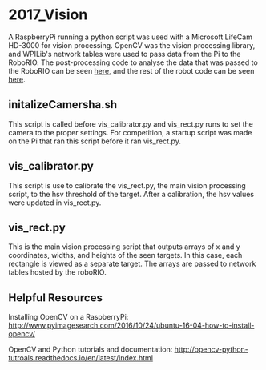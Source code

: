 # 2017_Vision

A RaspberryPi running a python script was used with a Microsoft LifeCam HD-3000 for vision processing. OpenCV was the vision processing library, and WPILib's network tables were used to pass data from the Pi to the RoboRIO. The post-processing code to analyse the data that was passed to the RoboRIO can be seen [here](https://github.com/2374/2017_Season/blob/master/2017_Season/src/org/usfirst/frc/team2374/robot/subsystems/Vision.java), and the rest of the robot code can be seen [here](https://github.com/2374/2017_Season).

## initalizeCamersha.sh

This script is called before vis_calibrator.py and vis_rect.py runs to set the camera to the proper settings. For competition, a startup script was made on the Pi that ran this script before it ran vis_rect.py.

## vis_calibrator.py

This script is use to calibrate the vis_rect.py, the main vision processing script, to the hsv threshold of the target. After a calibration, the hsv values were updated in vis_rect.py.

## vis_rect.py

This is the main vision processing script that outputs arrays of x and y coordinates, widths, and heights of the seen targets. In this case, each rectangle is viewed as a separate target. The arrays are passed to network tables hosted by the roboRIO.

## Helpful Resources

Installing OpenCV on a RaspberryPi: http://www.pyimagesearch.com/2016/10/24/ubuntu-16-04-how-to-install-opencv/

OpenCV and Python tutorials and documentation: http://opencv-python-tutroals.readthedocs.io/en/latest/index.html

